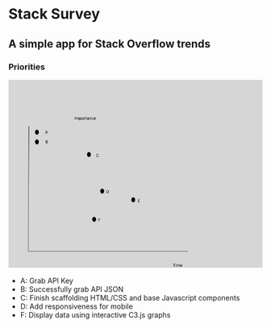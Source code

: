 # Stack Survey

## A simple app for Stack Overflow trends


### Priorities
![matrix](priority_matrix.png)

* A: Grab API Key
* B: Successfully grab API JSON
* C: Finish scaffolding HTML/CSS and base Javascript components
* D: Add responsiveness for mobile
* F: Display data using interactive C3.js graphs
